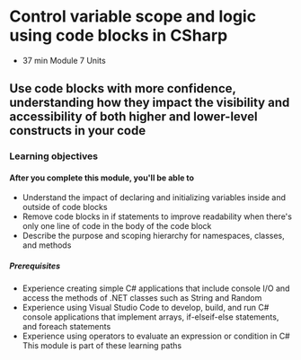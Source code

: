 # Control variable scope and logic using code blocks in CSharp

* 37 min Module 7 Units

## Use code blocks with more confidence, understanding how they impact the visibility and accessibility of both higher and lower-level constructs in your code

### Learning objectives

#### After you complete this module, you'll be able to

* Understand the impact of declaring and initializing variables inside and outside of code blocks
* Remove code blocks in if statements to improve readability when there's only one line of code in the body of the code block
* Describe the purpose and scoping hierarchy for namespaces, classes, and methods

##### Prerequisites

* Experience creating simple C# applications that include console I/O and access the methods of .NET classes such as String and Random
* Experience using Visual Studio Code to develop, build, and run C# console applications that implement arrays, if-elseif-else statements, and foreach statements
* Experience using operators to evaluate an expression or condition in C#
  This module is part of these learning paths
